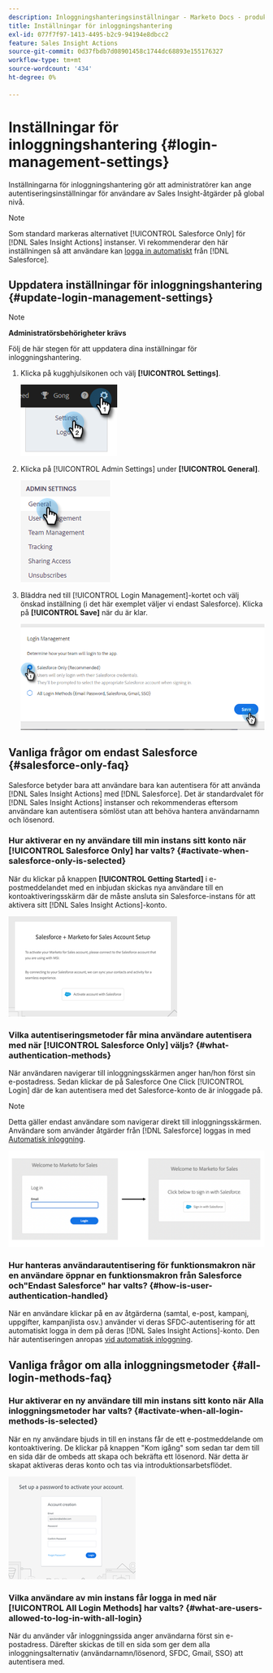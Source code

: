 ```yaml
---
description: Inloggningshanteringsinställningar - Marketo Docs - produktdokumentation
title: Inställningar för inloggningshantering
exl-id: 077f7f97-1413-4495-b2c9-94194e8dbcc2
feature: Sales Insight Actions
source-git-commit: 0d37fbdb7d08901458c1744dc68893e155176327
workflow-type: tm+mt
source-wordcount: '434'
ht-degree: 0%

---
```


# Inställningar för inloggningshantering {#login-management-settings}

Inställningarna för inloggningshantering gör att administratörer kan ange autentiseringsinställningar för användare av Sales Insight-åtgärder på global nivå.

>[!NOTE]
>
>Som standard markeras alternativet [!UICONTROL Salesforce Only] för [!DNL Sales Insight Actions] instanser. Vi rekommenderar den här inställningen så att användare kan [logga in automatiskt](/help/marketo/product-docs/marketo-sales-insight/actions/admin/auto-login-from-salesforce.md) från [!DNL Salesforce].

## Uppdatera inställningar för inloggningshantering {#update-login-management-settings}

>[!NOTE]
>
>**Administratörsbehörigheter krävs**

Följ de här stegen för att uppdatera dina inställningar för inloggningshantering.

1. Klicka på kugghjulsikonen och välj **[!UICONTROL Settings]**.

   ![](assets/login-management-settings-1.png)

1. Klicka på [!UICONTROL Admin Settings] under **[!UICONTROL General]**.

   ![](assets/login-management-settings-2.png)

1. Bläddra ned till [!UICONTROL Login Management]-kortet och välj önskad inställning (i det här exemplet väljer vi endast Salesforce). Klicka på **[!UICONTROL Save]** när du är klar.

   ![](assets/login-management-settings-3.png)

## Vanliga frågor om endast Salesforce {#salesforce-only-faq}

Salesforce betyder bara att användare bara kan autentisera för att använda [!DNL Sales Insight Actions] med [!DNL Salesforce]. Det är standardvalet för [!DNL Sales Insight Actions] instanser och rekommenderas eftersom användare kan autentisera sömlöst utan att behöva hantera användarnamn och lösenord.

### Hur aktiverar en ny användare till min instans sitt konto när [!UICONTROL Salesforce Only] har valts? {#activate-when-salesforce-only-is-selected}

När du klickar på knappen **[!UICONTROL Getting Started]** i e-postmeddelandet med en inbjudan skickas nya användare till en kontoaktiveringsskärm där de måste ansluta sin Salesforce-instans för att aktivera sitt [!DNL Sales Insight Actions]-konto.

![](assets/login-management-settings-4.png)

### Vilka autentiseringsmetoder får mina användare autentisera med när [!UICONTROL Salesforce Only] väljs? {#what-authentication-methods}

När användaren navigerar till inloggningsskärmen anger han/hon först sin e-postadress. Sedan klickar de på Salesforce One Click [!UICONTROL Login] där de kan autentisera med det Salesforce-konto de är inloggade på.

>[!NOTE]
>
>Detta gäller endast användare som navigerar direkt till inloggningsskärmen. Användare som använder åtgärder från [!DNL Salesforce] loggas in med [Automatisk inloggning](/help/marketo/product-docs/marketo-sales-insight/actions/admin/auto-login-from-salesforce.md).

![](assets/login-management-settings-5.png)

### Hur hanteras användarautentisering för funktionsmakron när en användare öppnar en funktionsmakron från Salesforce och&quot;Endast Salesforce&quot; har valts? {#how-is-user-authentication-handled}

När en användare klickar på en av åtgärderna (samtal, e-post, kampanj, uppgifter, kampanjlista osv.) använder vi deras SFDC-autentisering för att automatiskt logga in dem på deras [!DNL Sales Insight Actions]-konto. Den här autentiseringen anropas [vid automatisk inloggning](/help/marketo/product-docs/marketo-sales-insight/actions/admin/auto-login-from-salesforce.md).

## Vanliga frågor om alla inloggningsmetoder {#all-login-methods-faq}

### Hur aktiverar en ny användare till min instans sitt konto när Alla inloggningsmetoder har valts? {#activate-when-all-login-methods-is-selected}

När en ny användare bjuds in till en instans får de ett e-postmeddelande om kontoaktivering. De klickar på knappen &quot;Kom igång&quot; som sedan tar dem till en sida där de ombeds att skapa och bekräfta ett lösenord. När detta är skapat aktiveras deras konto och tas via introduktionsarbetsflödet.

![](assets/login-management-settings-6.png)

### Vilka användare av min instans får logga in med när [!UICONTROL All Login Methods] har valts? {#what-are-users-allowed-to-log-in-with-all-login}

När du använder vår inloggningssida anger användarna först sin e-postadress. Därefter skickas de till en sida som ger dem alla inloggningsalternativ (användarnamn/lösenord, SFDC, Gmail, SSO) att autentisera med.
